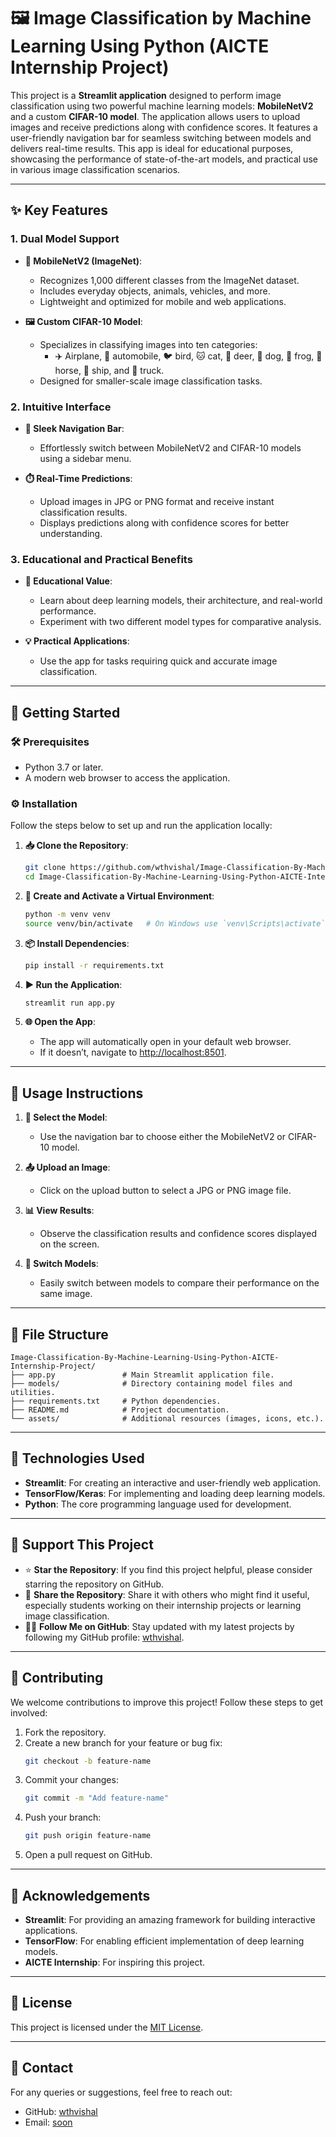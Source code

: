 # 🖼️ Image Classification by Machine Learning Using Python (AICTE Internship Project)

This project is a **Streamlit application** designed to perform image classification using two powerful machine learning models: **MobileNetV2** and a custom **CIFAR-10 model**. The application allows users to upload images and receive predictions along with confidence scores. It features a user-friendly navigation bar for seamless switching between models and delivers real-time results. This app is ideal for educational purposes, showcasing the performance of state-of-the-art models, and practical use in various image classification scenarios.

---

## **✨ Key Features**

### 1. **Dual Model Support**

- **📱 MobileNetV2 (ImageNet)**:
  - Recognizes 1,000 different classes from the ImageNet dataset.
  - Includes everyday objects, animals, vehicles, and more.
  - Lightweight and optimized for mobile and web applications.

- **🖼️ Custom CIFAR-10 Model**:
  - Specializes in classifying images into ten categories: 
    - ✈️ Airplane, 🚗 automobile, 🐦 bird, 🐱 cat, 🦌 deer, 🐶 dog, 🐸 frog, 🐴 horse, 🚢 ship, and 🚚 truck.
  - Designed for smaller-scale image classification tasks.

### 2. **Intuitive Interface**

- **🔀 Sleek Navigation Bar**:
  - Effortlessly switch between MobileNetV2 and CIFAR-10 models using a sidebar menu.

- **⏱️ Real-Time Predictions**:
  - Upload images in JPG or PNG format and receive instant classification results.
  - Displays predictions along with confidence scores for better understanding.

### 3. **Educational and Practical Benefits**

- **📘 Educational Value**:
  - Learn about deep learning models, their architecture, and real-world performance.
  - Experiment with two different model types for comparative analysis.

- **💡 Practical Applications**:
  - Use the app for tasks requiring quick and accurate image classification.

---

## **🚀 Getting Started**

### **🛠️ Prerequisites**
- Python 3.7 or later.
- A modern web browser to access the application.

### **⚙️ Installation**

Follow the steps below to set up and run the application locally:

1. **📥 Clone the Repository**:
   ```bash
   git clone https://github.com/wthvishal/Image-Classification-By-Machine-Learning-Using-Python-AICTE-Internship-Project.git
   cd Image-Classification-By-Machine-Learning-Using-Python-AICTE-Internship-Project
   ```

2. **🔧 Create and Activate a Virtual Environment**:
   ```bash
   python -m venv venv
   source venv/bin/activate   # On Windows use `venv\Scripts\activate`
   ```

3. **📦 Install Dependencies**:
   ```bash
   pip install -r requirements.txt
   ```

4. **▶️ Run the Application**:
   ```bash
   streamlit run app.py
   ```

5. **🌐 Open the App**:
   - The app will automatically open in your default web browser.
   - If it doesn’t, navigate to [http://localhost:8501](http://localhost:8501).

---

## **📖 Usage Instructions**

1. **🔘 Select the Model**:
   - Use the navigation bar to choose either the MobileNetV2 or CIFAR-10 model.

2. **📤 Upload an Image**:
   - Click on the upload button to select a JPG or PNG image file.

3. **📊 View Results**:
   - Observe the classification results and confidence scores displayed on the screen.

4. **🔄 Switch Models**:
   - Easily switch between models to compare their performance on the same image.

---

## **📂 File Structure**

```
Image-Classification-By-Machine-Learning-Using-Python-AICTE-Internship-Project/
├── app.py               # Main Streamlit application file.
├── models/              # Directory containing model files and utilities.
├── requirements.txt     # Python dependencies.
├── README.md            # Project documentation.
└── assets/              # Additional resources (images, icons, etc.).
```

---

## **🔧 Technologies Used**

- **Streamlit**: For creating an interactive and user-friendly web application.
- **TensorFlow/Keras**: For implementing and loading deep learning models.
- **Python**: The core programming language used for development.

---

## **🤝 Support This Project**

- ⭐ **Star the Repository**: If you find this project helpful, please consider starring the repository on GitHub.
- 🔗 **Share the Repository**: Share it with others who might find it useful, especially students working on their internship projects or learning image classification.
- 👨‍💻 **Follow Me on GitHub**: Stay updated with my latest projects by following my GitHub profile: [wthvishal](https://github.com/wthvishal).

---

## **🌟 Contributing**

We welcome contributions to improve this project! Follow these steps to get involved:

1. Fork the repository.
2. Create a new branch for your feature or bug fix:
   ```bash
   git checkout -b feature-name
   ```
3. Commit your changes:
   ```bash
   git commit -m "Add feature-name"
   ```
4. Push your branch:
   ```bash
   git push origin feature-name
   ```
5. Open a pull request on GitHub.

---

## **🙏 Acknowledgements**

- **Streamlit**: For providing an amazing framework for building interactive applications.
- **TensorFlow**: For enabling efficient implementation of deep learning models.
- **AICTE Internship**: For inspiring this project.

---

## **📜 License**

This project is licensed under the [MIT License](LICENSE).

---

## **📧 Contact**

For any queries or suggestions, feel free to reach out:
- GitHub: [wthvishal](https://github.com/wthvishal)
- Email: [soon](soon)
